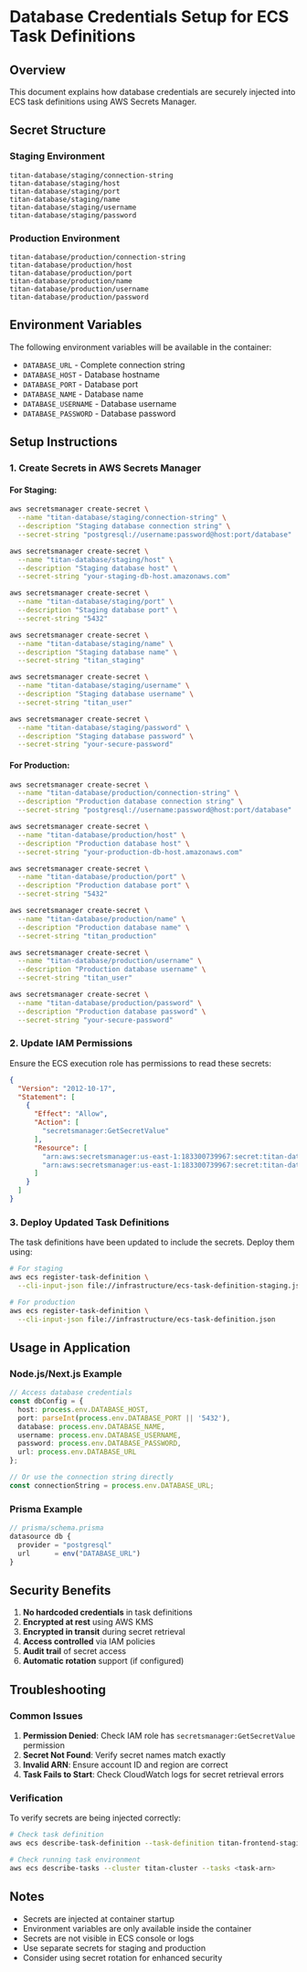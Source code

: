 # Database Credentials Setup for ECS Task Definitions

## Overview

This document explains how database credentials are securely injected into ECS task definitions using AWS Secrets Manager.

## Secret Structure

### Staging Environment
```
titan-database/staging/connection-string
titan-database/staging/host
titan-database/staging/port
titan-database/staging/name
titan-database/staging/username
titan-database/staging/password
```

### Production Environment
```
titan-database/production/connection-string
titan-database/production/host
titan-database/production/port
titan-database/production/name
titan-database/production/username
titan-database/production/password
```

## Environment Variables

The following environment variables will be available in the container:

- `DATABASE_URL` - Complete connection string
- `DATABASE_HOST` - Database hostname
- `DATABASE_PORT` - Database port
- `DATABASE_NAME` - Database name
- `DATABASE_USERNAME` - Database username
- `DATABASE_PASSWORD` - Database password

## Setup Instructions

### 1. Create Secrets in AWS Secrets Manager

#### For Staging:
```bash
aws secretsmanager create-secret \
  --name "titan-database/staging/connection-string" \
  --description "Staging database connection string" \
  --secret-string "postgresql://username:password@host:port/database"

aws secretsmanager create-secret \
  --name "titan-database/staging/host" \
  --description "Staging database host" \
  --secret-string "your-staging-db-host.amazonaws.com"

aws secretsmanager create-secret \
  --name "titan-database/staging/port" \
  --description "Staging database port" \
  --secret-string "5432"

aws secretsmanager create-secret \
  --name "titan-database/staging/name" \
  --description "Staging database name" \
  --secret-string "titan_staging"

aws secretsmanager create-secret \
  --name "titan-database/staging/username" \
  --description "Staging database username" \
  --secret-string "titan_user"

aws secretsmanager create-secret \
  --name "titan-database/staging/password" \
  --description "Staging database password" \
  --secret-string "your-secure-password"
```

#### For Production:
```bash
aws secretsmanager create-secret \
  --name "titan-database/production/connection-string" \
  --description "Production database connection string" \
  --secret-string "postgresql://username:password@host:port/database"

aws secretsmanager create-secret \
  --name "titan-database/production/host" \
  --description "Production database host" \
  --secret-string "your-production-db-host.amazonaws.com"

aws secretsmanager create-secret \
  --name "titan-database/production/port" \
  --description "Production database port" \
  --secret-string "5432"

aws secretsmanager create-secret \
  --name "titan-database/production/name" \
  --description "Production database name" \
  --secret-string "titan_production"

aws secretsmanager create-secret \
  --name "titan-database/production/username" \
  --description "Production database username" \
  --secret-string "titan_user"

aws secretsmanager create-secret \
  --name "titan-database/production/password" \
  --description "Production database password" \
  --secret-string "your-secure-password"
```

### 2. Update IAM Permissions

Ensure the ECS execution role has permissions to read these secrets:

```json
{
  "Version": "2012-10-17",
  "Statement": [
    {
      "Effect": "Allow",
      "Action": [
        "secretsmanager:GetSecretValue"
      ],
      "Resource": [
        "arn:aws:secretsmanager:us-east-1:183300739967:secret:titan-database/staging/*",
        "arn:aws:secretsmanager:us-east-1:183300739967:secret:titan-database/production/*"
      ]
    }
  ]
}
```

### 3. Deploy Updated Task Definitions

The task definitions have been updated to include the secrets. Deploy them using:

```bash
# For staging
aws ecs register-task-definition \
  --cli-input-json file://infrastructure/ecs-task-definition-staging.json

# For production
aws ecs register-task-definition \
  --cli-input-json file://infrastructure/ecs-task-definition.json
```

## Usage in Application

### Node.js/Next.js Example

```typescript
// Access database credentials
const dbConfig = {
  host: process.env.DATABASE_HOST,
  port: parseInt(process.env.DATABASE_PORT || '5432'),
  database: process.env.DATABASE_NAME,
  username: process.env.DATABASE_USERNAME,
  password: process.env.DATABASE_PASSWORD,
  url: process.env.DATABASE_URL
};

// Or use the connection string directly
const connectionString = process.env.DATABASE_URL;
```

### Prisma Example

```typescript
// prisma/schema.prisma
datasource db {
  provider = "postgresql"
  url      = env("DATABASE_URL")
}
```

## Security Benefits

1. **No hardcoded credentials** in task definitions
2. **Encrypted at rest** using AWS KMS
3. **Encrypted in transit** during secret retrieval
4. **Access controlled** via IAM policies
5. **Audit trail** of secret access
6. **Automatic rotation** support (if configured)

## Troubleshooting

### Common Issues

1. **Permission Denied**: Check IAM role has `secretsmanager:GetSecretValue` permission
2. **Secret Not Found**: Verify secret names match exactly
3. **Invalid ARN**: Ensure account ID and region are correct
4. **Task Fails to Start**: Check CloudWatch logs for secret retrieval errors

### Verification

To verify secrets are being injected correctly:

```bash
# Check task definition
aws ecs describe-task-definition --task-definition titan-frontend-staging

# Check running task environment
aws ecs describe-tasks --cluster titan-cluster --tasks <task-arn>
```

## Notes

- Secrets are injected at container startup
- Environment variables are only available inside the container
- Secrets are not visible in ECS console or logs
- Use separate secrets for staging and production
- Consider using secret rotation for enhanced security
